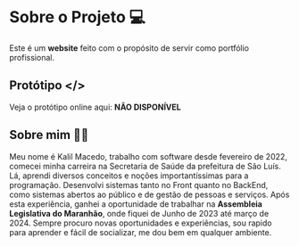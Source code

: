 # Sobre o Projeto 💻

Este é um **website** feito com o propósito de servir como portfólio profissional.

## Protótipo </>

Veja o protótipo online aqui: **NÃO DISPONÍVEL**

## Sobre mim 👨‍💻

Meu nome é Kalil Macedo, trabalho com software desde fevereiro de 2022, comecei minha carreira na Secretaria de Saúde da prefeitura de São Luís. Lá, aprendi diversos conceitos e noções importantíssimas para a programação. Desenvolvi sistemas tanto no Front quanto no BackEnd, como sistemas abertos ao público e de gestão de pessoas e serviços. Após esta experiência, ganhei a oportunidade de trabalhar na **Assembleia Legislativa do Maranhão**, onde fiquei de Junho de 2023 até março de 2024. Sempre procuro novas oportunidades e experiências, sou rapido para aprender e fácil de socializar, me dou bem em qualquer ambiente.
